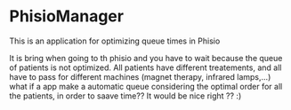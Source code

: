 # PhisioManager

This is an application for optimizing queue times in Phisio

It is bring when going to th phisio and you have to wait because the queue of patients is not optimized. All patients have different treatements, and all have to pass for different machines (magnet therapy, infrared lamps,...) what if a app make a automatic queue considering the optimal order for all the patients, in order to saave time?? It would be nice right ?? :) 
